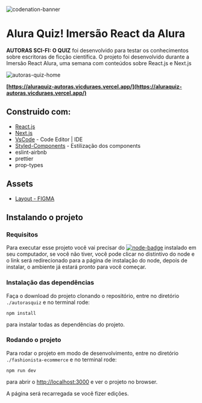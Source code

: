 ![codenation-banner](./public/docs/banner-codenation.jpg)

# Alura Quiz! Imersão React da Alura

**AUTORAS SCI-FI: O QUIZ** foi desenvolvido para testar os conhecimentos sobre escritoras de ficção científica. O projeto foi desenvolvido durante a Imersão React Alura, uma semana com conteúdos sobre React.js e Next.js

![autoras-quiz-home](../src/assets/README/autorasquiz_home.png)

**[https://aluraquiz-autoras.vicduraes.vercel.app/](https://aluraquiz-autoras.vicduraes.vercel.app/)**

## Construido com:

- [React.js](https://github.com/facebook/react)
- [Next.js](https://nextjs.org/)
- [VsCode](https://code.visualstudio.com/) - Code Editor | IDE
- [Styled-Components](https://styled-components.com/) - Estilização dos components
- eslint-airbnb
- prettier
- prop-types

## Assets

- [Layout - FIGMA](https://www.figma.com/file/cg1MIzSRRss8ggpypQbmdD/AluraQuiz?node-id=0%3A1)

## Instalando o projeto

### Requisitos

Para executar esse projeto você vai precisar do [![node-badge](https://img.shields.io/badge/node-v12.13.1-blue)](https://nodejs.org/en/) instalado em seu computador, se você não tiver, você pode clicar no distintivo do node e o link será redirecionado para a página de instalação do node, depois de instalar, o ambiente já estará pronto para você começar.

### Instalação das dependências

Faça o download do projeto clonando o repositório, entre no diretório `./autorasquiz` e no terminal rode:

```
npm install
```

para instalar todas as dependências do projeto.

### Rodando o projeto

Para rodar o projeto em modo de desenvolvimento, entre no diretório `./fashionista-ecommerce` e no terminal rode:

```
npm run dev
```

para abrir o [http://localhost:3000](http://localhost:3000) e ver o projeto no browser.

A página será recarregada se você fizer edições.
